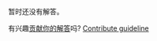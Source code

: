 
暂时还没有解答。

有兴趣[贡献你的解答](https://github.com/BFEdev/BFE.dev-solutions/blob/main/quiz/if-ii_zh.md)吗? [Contribute guideline](https://github.com/BFEdev/BFE.dev-solutions#how-to-contribute)

